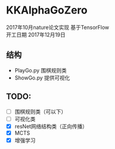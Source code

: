 # KKAlphaGoZero
2017年10月nature论文实现 基于TensorFlow<br>
开工日期 2017年12月19日
## 结构
* PlayGo.py 围棋规则类<br>
* ShowGo.py 提供可视化

## TODO:
- [ ] 围棋规则类（可以下）
- [ ] 可视化类
- [x] resNet网络结构类（正向传播）
- [x] MCTS
- [x] 增强学习
